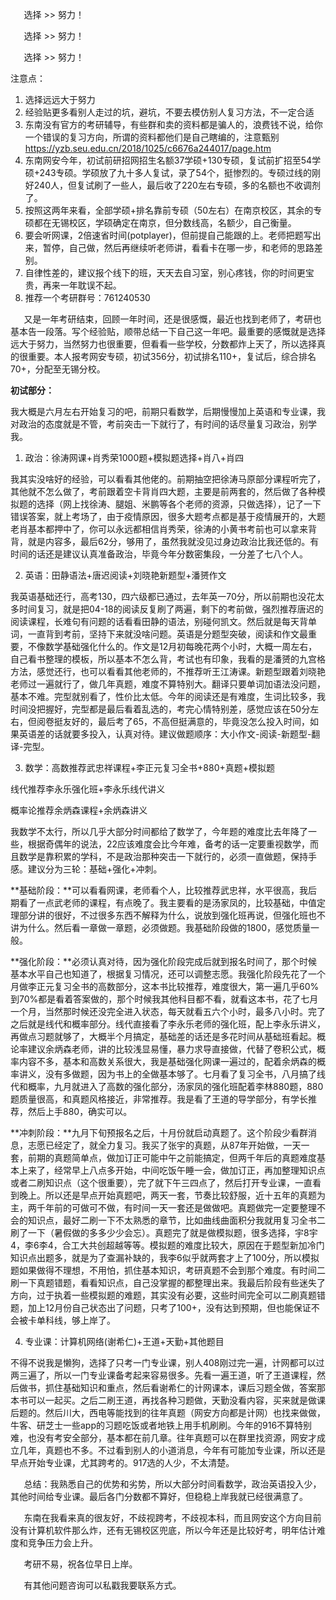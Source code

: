 ﻿`	`选择 >> 努力！

`	`选择 >> 努力！

`	`选择 >> 努力！

注意点：

1. 选择远远大于努力
1. 经验贴更多看别人走过的坑，避坑，不要去模仿别人复习方法，不一定合适
1. 东南没有官方的考研辅导，有些群和卖的资料都是骗人的，浪费钱不说，给你一个错误的复习方向，所谓的资料都他们是自己瞎编的，注意甄别<https://yzb.seu.edu.cn/2018/1025/c6676a244017/page.htm>
1. 东南网安今年，初试前研招网招生名额37学硕+130专硕，复试前扩招至54学硕+243专硕。学硕放了九十多人复试，录了54个，挺惨烈的。专硕过线的刚好240人，但复试刷了一些人，最后收了220左右专硕，多的名额也不收调剂了。
1. 按照这两年来看，全部学硕+排名靠前专硕（50左右）在南京校区，其余的专硕都在无锡校区，学硕确定在南京，但分数线高，名额少，自己衡量。
1. 要会听网课，2倍速省时间(potplayer)，但前提自己能跟的上。老师把题写出来，暂停，自己做，然后再继续听老师讲，看看卡在哪一步，和老师的思路差别。
1. 自律性差的，建议报个线下的班，天天去自习室，别心疼钱，你的时间更宝贵，再来一年耽误不起。
1. 推荐一个考研群号：761240530

`	`又是一年考研结束，回顾一年时间，还是很感慨，最近也找到老师了，考研也基本告一段落。写个经验贴，顺带总结一下自己这一年吧。最重要的感慨就是选择远大于努力，当然努力也很重要，但看看一些学校，分数都炸上天了，所以选择真的很重要。本人报考网安专硕，初试356分，初试排名110+，复试后，综合排名70+，分配至无锡分校。

**初试部分：**

我大概是六月左右开始复习的吧，前期只看数学，后期慢慢加上英语和专业课，我对政治的态度就是不管，考前突击一下就行了，有时间的话尽量复习政治，别学我。

1. 政治：徐涛网课+肖秀荣1000题+模拟题选择+肖八+肖四

我其实没啥好的经验，可以看看其他佬的。前期抽空把徐涛马原部分课程听完了，其他就不怎么做了，考前跟着空卡背肖四大题，主要是前两套的，然后做了各种模拟题的选择（网上找徐涛、腿姐、米鹏等各个老师的资源，只做选择），记了一下错误答案，就上考场了，由于疫情原因，很多大题考点都是基于疫情展开的，大题老肖基本都押中了，你可以永远都相信肖秀荣，徐涛的小黄书考前也可以拿来背背，就是内容多，最后62分，够用了，虽然我就没见过身边政治比我还低的。有时间的话还是建议认真准备政治，毕竟今年分数密集段，一分差了七八个人。

2. 英语：田静语法+唐迟阅读+刘晓艳新题型+潘赟作文

我英语基础还行，高考130，四六级都已通过，去年英一70分，所以前期也没花太多时间复习，就是把04-18的阅读反复刷了两遍，剩下的考前做，强烈推荐唐迟的阅读课程，长难句有问题的话看看田静的语法，别碰何凯文。然后就是每天背单词，一直背到考前，坚持下来就没啥问题。英语是分题型突破，阅读和作文最重要，不像数学基础强化什么的。作文是12月初每晚花两个小时，大概一周左右，自己看书整理的模板，所以基本不怎么背，考试也有印象，我看的是潘赟的九宫格方法，感觉还行，也可以看看其他老师的，不推荐听王江涛课。新题型跟着刘晓艳老师过一遍就行了，做几年真题，难度不算特别大。翻译只要单词加语法没问题，基本不难。完型就别看了，性价比太低。今年的阅读还是有难度，生词比较多，我时间没把握好，完型都是最后看着乱选的，考完心情特别差，感觉应该在50分左右，但阅卷挺友好的，最后考了65，不高但挺满意的，毕竟没怎么投入时间，如果英语差的话就要多投入，认真对待。建议做题顺序：大小作文-阅读-新题型-翻译-完型。

3. 数学：高数推荐武忠祥课程+李正元复习全书+880+真题+模拟题

线代推荐李永乐强化班+李永乐线代讲义

概率论推荐余炳森课程+余炳森讲义

我数学不太行，所以几乎大部分时间都给了数学了，今年题的难度比去年降了一些，根据奇偶年的说法，22应该难度会比今年难，备考的话一定要重视数学，而且数学是靠积累的学科，不是政治那种突击一下就行的，必须一直做题，保持手感。建议分为三轮：基础+强化+冲刺。

**基础阶段：**可以看看网课，老师看个人，比较推荐武忠祥，水平很高，我后期看了一点武老师的课程，有点晚了。我主要看的是汤家凤的，比较基础，中值定理部分讲的很好，不过很多东西不解释为什么，说放到强化班再说，但强化班也不讲为什么。然后看一章做一章题，必须做题。我基础阶段做的1800，感觉质量一般。

**强化阶段：**必须认真对待，因为强化阶段完成后就到报名时间了，那个时候基本水平自己也知道了，根据复习情况，还可以调整志愿。我强化阶段先花了一个月做李正元复习全书的高数部分，这本书比较推荐，难度很大，第一遍几乎60%到70%都是看着答案做的，那个时候我其他科目都不看，就看这本书，花了七月一个月，当然那时候还没完全进入状态，每天就看五六个小时，最多八小时。完了之后就是线代和概率部分。线代直接看了李永乐老师的强化班，配上李永乐讲义，再做点习题就够了，大概半个月搞定，基础差的话还是多花时间从基础班看起。概论率建议余炳森老师，讲的比较浅显易懂，暴力求导直接做，代替了卷积公式，概率内容不多，基本和高数关系很大，我是基础强化网课一遍过的，配着余炳森的概率讲义，没有多做题，因为书上的全做基本够了。七月看了复习全书，八月搞了线代和概率，九月就进入了高数的强化部分，汤家凤的强化班配着李林880题，880题质量很高，和真题风格接近，非常推荐。我是看了王道的导学部分，有学长推荐，然后上手880，确实可以。

**冲刺阶段：**九月下旬预报名之后，十月份就启动真题了。这个阶段少看群消息，志愿已经定了，就全力复习。我买了张宇的真题，从87年开始做，一天一套，前期的真题简单点，做加订正可能中午之前能搞定，但两千年后的真题难度基本上来了，经常早上八点多开始，中间吃饭午睡一会，做加订正，再加整理知识点或者二刷知识点（这个很重要），完了就下午三四点了，然后打开专业课，一直看到晚上。所以还是早点开始真题吧，两天一套，节奏比较舒服，近十五年的真题为主，两千年前的可做可不做，有时间一天一套还是做做吧。真题做完一定要整理不会的知识点，最好二刷一下不太熟悉的章节，比如曲线曲面积分我就用复习全书二刷了一下（暑假做的多多少少会忘）。真题完了就是做模拟题，很多选择，宇8宇4，李6李4，合工大共创超越等等。模拟题的难度比较大，原因在于题型新加冷门知识点出题多，就是为了查漏补缺的，我李6似乎就两套才上了100分，所以模拟题如果做得不理想，不用怕，抓住基本知识，考研真题不会到那个难度。有时间二刷一下真题错题，看看知识点，自己没掌握的都整理出来。我最后阶段有些迷失了方向，过于执着一些模拟题的难题，其实没有必要，这些时间完全可以二刷真题错题，加上12月份自己状态出了问题，只考了100+，没有达到预期，但也能保证不会被卡单科线，够上岸了。

4. 专业课：计算机网络(谢希仁)+王道+天勤+其他题目

不得不说我是懒狗，选择了只考一门专业课，别人408刚过完一遍，计网都可以过两三遍了，所以一门专业课备考起来容易很多。先看一遍王道，听了王道课程，然后做书，抓住基础知识和重点，然后看谢希仁的计网课本，课后习题全做，答案那本书可以一起买。之后二刷王道，再找各种习题做，天勤没看内容，买来就是做课后题的。然后川大，西电等能找到的往年真题（网安方向都是计网）也找来做做，牛客、研芝士一些app的习题吃饭或者地铁上用手机刷刷。今年的916不算特别难，也没有考安全部分，基本都在前几章。往年真题可以在群里找资源，网安才成立几年，真题也不多。不过看到别人的小道消息，今年有可能加专业课，所以还是早点开始专业课，尤其跨考的。917选的人少，不太清楚。

`	`总结：我熟悉自己的优势和劣势，所以大部分时间看数学，政治英语投入少，其他时间给专业课。最后各门分数都不算好，但稳稳上岸我就已经很满意了。

`	`东南在我看来真的很友好，不歧视跨考，不歧视本科，而且网安这个方向目前没有计算机软件那么炸，还有无锡校区兜底，所以今年还是比较好考，明年估计难度和竞争压力会上升。

`	`考研不易，祝各位早日上岸。

`	`有其他问题咨询可以私戳我要联系方式。
